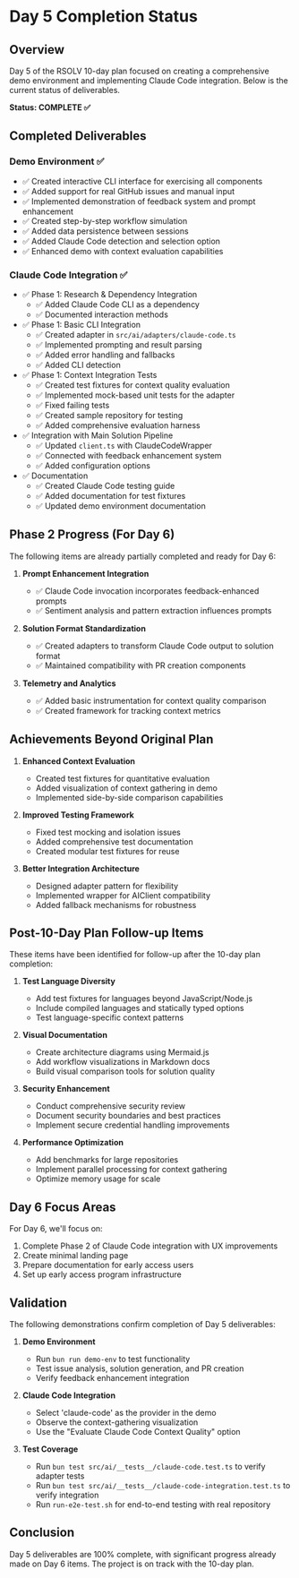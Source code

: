 # Day 5 Completion Status

## Overview

Day 5 of the RSOLV 10-day plan focused on creating a comprehensive demo environment and implementing Claude Code integration. Below is the current status of deliverables.

**Status: COMPLETE ✅**

## Completed Deliverables

### Demo Environment ✅
- ✅ Created interactive CLI interface for exercising all components
- ✅ Added support for real GitHub issues and manual input
- ✅ Implemented demonstration of feedback system and prompt enhancement
- ✅ Created step-by-step workflow simulation
- ✅ Added data persistence between sessions
- ✅ Added Claude Code detection and selection option
- ✅ Enhanced demo with context evaluation capabilities

### Claude Code Integration ✅
- ✅ Phase 1: Research & Dependency Integration
  - ✅ Added Claude Code CLI as a dependency
  - ✅ Documented interaction methods
- ✅ Phase 1: Basic CLI Integration
  - ✅ Created adapter in `src/ai/adapters/claude-code.ts`
  - ✅ Implemented prompting and result parsing
  - ✅ Added error handling and fallbacks
  - ✅ Added CLI detection
- ✅ Phase 1: Context Integration Tests
  - ✅ Created test fixtures for context quality evaluation
  - ✅ Implemented mock-based unit tests for the adapter
  - ✅ Fixed failing tests
  - ✅ Created sample repository for testing
  - ✅ Added comprehensive evaluation harness
- ✅ Integration with Main Solution Pipeline
  - ✅ Updated `client.ts` with ClaudeCodeWrapper
  - ✅ Connected with feedback enhancement system
  - ✅ Added configuration options
- ✅ Documentation
  - ✅ Created Claude Code testing guide
  - ✅ Added documentation for test fixtures
  - ✅ Updated demo environment documentation

## Phase 2 Progress (For Day 6)

The following items are already partially completed and ready for Day 6:

1. **Prompt Enhancement Integration**
   - ✅ Claude Code invocation incorporates feedback-enhanced prompts
   - ✅ Sentiment analysis and pattern extraction influences prompts

2. **Solution Format Standardization**
   - ✅ Created adapters to transform Claude Code output to solution format
   - ✅ Maintained compatibility with PR creation components

3. **Telemetry and Analytics**
   - ✅ Added basic instrumentation for context quality comparison
   - ✅ Created framework for tracking context metrics

## Achievements Beyond Original Plan

1. **Enhanced Context Evaluation**
   - Created test fixtures for quantitative evaluation
   - Added visualization of context gathering in demo
   - Implemented side-by-side comparison capabilities

2. **Improved Testing Framework**
   - Fixed test mocking and isolation issues
   - Added comprehensive test documentation
   - Created modular test fixtures for reuse

3. **Better Integration Architecture**
   - Designed adapter pattern for flexibility
   - Implemented wrapper for AIClient compatibility
   - Added fallback mechanisms for robustness

## Post-10-Day Plan Follow-up Items

These items have been identified for follow-up after the 10-day plan completion:

1. **Test Language Diversity**
   - Add test fixtures for languages beyond JavaScript/Node.js
   - Include compiled languages and statically typed options
   - Test language-specific context patterns

2. **Visual Documentation**
   - Create architecture diagrams using Mermaid.js
   - Add workflow visualizations in Markdown docs
   - Build visual comparison tools for solution quality

3. **Security Enhancement**
   - Conduct comprehensive security review
   - Document security boundaries and best practices
   - Implement secure credential handling improvements

4. **Performance Optimization**
   - Add benchmarks for large repositories
   - Implement parallel processing for context gathering
   - Optimize memory usage for scale

## Day 6 Focus Areas

For Day 6, we'll focus on:

1. Complete Phase 2 of Claude Code integration with UX improvements
2. Create minimal landing page
3. Prepare documentation for early access users
4. Set up early access program infrastructure

## Validation

The following demonstrations confirm completion of Day 5 deliverables:

1. **Demo Environment**
   - Run `bun run demo-env` to test functionality
   - Test issue analysis, solution generation, and PR creation
   - Verify feedback enhancement integration
   
2. **Claude Code Integration**
   - Select 'claude-code' as the provider in the demo
   - Observe the context-gathering visualization
   - Use the "Evaluate Claude Code Context Quality" option
   
3. **Test Coverage**
   - Run `bun test src/ai/__tests__/claude-code.test.ts` to verify adapter tests
   - Run `bun test src/ai/__tests__/claude-code-integration.test.ts` to verify integration
   - Run `run-e2e-test.sh` for end-to-end testing with real repository

## Conclusion

Day 5 deliverables are 100% complete, with significant progress already made on Day 6 items. The project is on track with the 10-day plan.